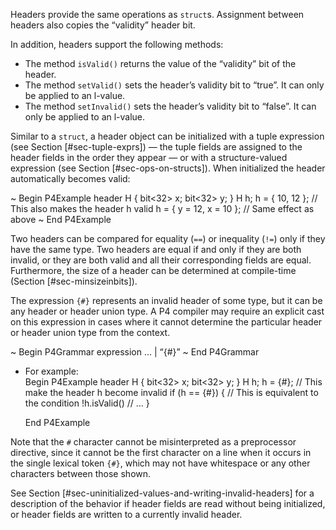 Headers provide the same operations as `struct`s. Assignment between
headers also copies the “validity” header bit.

In addition, headers support the following methods:

  - The method `isValid()` returns the value of the “validity” bit of
    the header.
  - The method `setValid()` sets the header’s validity bit to “true”. It
    can only be applied to an l-value.
  - The method `setInvalid()` sets the header’s validity bit to “false”.
    It can only be applied to an l-value.

Similar to a `struct`, a header object can be initialized with a tuple
expression (see Section \[\#sec-tuple-exprs\]) — the tuple fields are
assigned to the header fields in the order they appear — or with a
structure-valued expression (see Section \[\#sec-ops-on-structs\]). When
initialized the header automatically becomes valid:

\~ Begin P4Example header H { bit\<32\> x; bit\<32\> y; } H h; h = { 10,
12 }; // This also makes the header h valid h = { y = 12, x = 10 }; //
Same effect as above \~ End P4Example

Two headers can be compared for equality (`==`) or inequality (`!=`)
only if they have the same type. Two headers are equal if and only if
they are both invalid, or they are both valid and all their
corresponding fields are equal. Furthermore, the size of a header can be
determined at compile-time (Section \[\#sec-minsizeinbits\]).

The expression `{#}` represents an invalid header of some type, but it
can be any header or header union type. A P4 compiler may require an
explicit cast on this expression in cases where it cannot determine the
particular header or header union type from the context.

\~ Begin P4Grammar expression … | “{\#}” \~ End P4Grammar

  - For example:  
    Begin P4Example header H { bit\<32\> x; bit\<32\> y; } H h; h =
    {\#}; // This make the header h become invalid if (h == {\#}) { //
    This is equivalent to the condition \!h.isValid() // … }
    
    End P4Example

Note that the `#` character cannot be misinterpreted as a preprocessor
directive, since it cannot be the first character on a line when it
occurs in the single lexical token `{#}`, which may not have whitespace
or any other characters between those shown.

See Section \[\#sec-uninitialized-values-and-writing-invalid-headers\]
for a description of the behavior if header fields are read without
being initialized, or header fields are written to a currently invalid
header.
